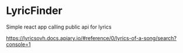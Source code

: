 # LyricFinder

Simple react app calling public api for lyrics

https://lyricsovh.docs.apiary.io/#reference/0/lyrics-of-a-song/search?console=1
